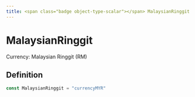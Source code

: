 ```yaml
---
title: <span class="badge object-type-scalar"></span> MalaysianRinggit
---
```

# <span class="badge object-type-scalar"></span> MalaysianRinggit

Currency: Malaysian Ringgit (RM)

## Definition

```go
const MalaysianRinggit = "currencyMYR"
```
